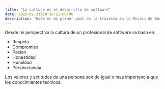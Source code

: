 ```yaml
---
title: "La cultura en el desarrollo de software"
date: 2022-02-21T18:16:21-06:00
description: 'Este es mi primer post de la travesía en la Misión de Backend con Node JS de Launch X.'
---
```


Desde mi perspectiva la cultura de un profesional de software se basa en:

- Respeto
- Compromiso
- Pasion
- Honestidad
- Humildad
- Perseverancia

Los valores y actitudes de una persona son de igual o mas importancia que los conocimientos tecnicos.
